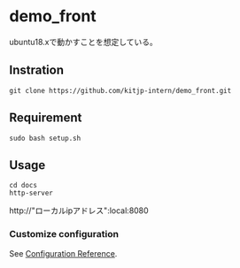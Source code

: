 # demo_front
ubuntu18.xで動かすことを想定している。

## Instration
```
git clone https://github.com/kitjp-intern/demo_front.git
```

## Requirement
```
sudo bash setup.sh
```

## Usage
```
cd docs
http-server
```

http://"ローカルipアドレス":local:8080


### Customize configuration
See [Configuration Reference](https://cli.vuejs.org/config/).
